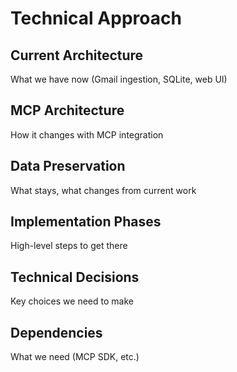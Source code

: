# Technical Approach

## Current Architecture
What we have now (Gmail ingestion, SQLite, web UI)

## MCP Architecture  
How it changes with MCP integration

## Data Preservation
What stays, what changes from current work

## Implementation Phases
High-level steps to get there

## Technical Decisions
Key choices we need to make

## Dependencies
What we need (MCP SDK, etc.)